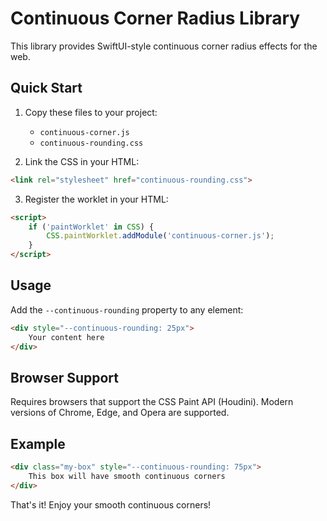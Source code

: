 # Continuous Corner Radius Library

This library provides SwiftUI-style continuous corner radius effects for the web.

## Quick Start

1. Copy these files to your project:
   - `continuous-corner.js`
   - `continuous-rounding.css`

2. Link the CSS in your HTML:
```html
<link rel="stylesheet" href="continuous-rounding.css">
```

3. Register the worklet in your HTML:
```html
<script>
    if ('paintWorklet' in CSS) {
        CSS.paintWorklet.addModule('continuous-corner.js');
    }
</script>
```

## Usage

Add the `--continuous-rounding` property to any element:

```html
<div style="--continuous-rounding: 25px">
    Your content here
</div>
```


## Browser Support

Requires browsers that support the CSS Paint API (Houdini).
Modern versions of Chrome, Edge, and Opera are supported.

## Example

```html
<div class="my-box" style="--continuous-rounding: 75px">
    This box will have smooth continuous corners
</div>
```

That's it! Enjoy your smooth continuous corners!
